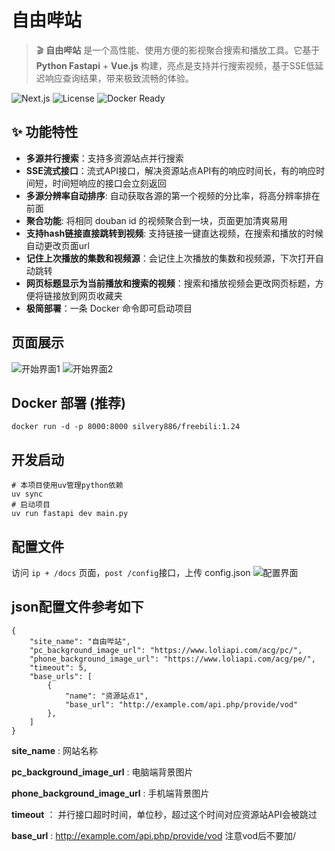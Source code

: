 # 自由哔站

> 🎬 **自由哔站** 是一个高性能、使用方便的影视聚合搜索和播放工具。它基于 **Python Fastapi** + **Vue.js** 构建，亮点是支持并行搜索视频，基于SSE低延迟响应查询结果，带来极致流畅的体验。

![Next.js](https://img.shields.io/badge/Python-13-green?logo=python)
![License](https://img.shields.io/badge/License-MIT-green)
![Docker Ready](https://img.shields.io/badge/Docker-ready-blue?logo=docker)

## ✨ 功能特性
- **多源并行搜索**：支持多资源站点并行搜索
- **SSE流式接口**：流式API接口，解决资源站点API有的响应时间长，有的响应时间短，时间短响应的接口会立刻返回
- **多源分辨率自动排序**: 自动获取各源的第一个视频的分比率，将高分辨率排在前面
- **聚合功能**: 将相同 douban id 的视频聚合到一块，页面更加清爽易用
- **支持hash链接直接跳转到视频**: 支持链接一键直达视频，在搜索和播放的时候自动更改页面url
- **记住上次播放的集数和视频源**：会记住上次播放的集数和视频源，下次打开自动跳转
- **网页标题显示为当前播放和搜索的视频**：搜索和播放视频会更改网页标题，方便将链接放到网页收藏夹
- **极简部署**：一条 Docker 命令即可启动项目

## 页面展示
![开始界面1](docs/1.png)
![开始界面2](docs/2.png)

## Docker 部署 (推荐)
```
docker run -d -p 8000:8000 silvery886/freebili:1.24
```

## 开发启动
```
# 本项目使用uv管理python依赖
uv sync
# 启动项目
uv run fastapi dev main.py
```
## 配置文件
访问 ``ip + /docs`` 页面，``post /config``接口，上传 config.json
![配置界面](docs/3.png)

## json配置文件参考如下
```
{
    "site_name": "自由哔站",
    "pc_background_image_url": "https://www.loliapi.com/acg/pc/",
    "phone_background_image_url": "https://www.loliapi.com/acg/pe/",
    "timeout": 5,
    "base_urls": [
        {
            "name": "资源站点1",
            "base_url": "http://example.com/api.php/provide/vod"
        },
    ]
}
```
**site_name** : 网站名称

**pc_background_image_url** : 电脑端背景图片

**phone_background_image_url** : 手机端背景图片

**timeout** ： 并行接口超时时间，单位秒，超过这个时间对应资源站API会被跳过

**base_url** : http://example.com/api.php/provide/vod 注意vod后不要加/